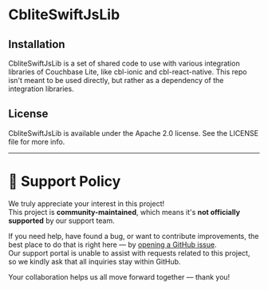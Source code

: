 # CbliteSwiftJsLib

## Installation

CbliteSwiftJsLib is a set of shared code to use with various integration libraries of Couchbase Lite, like cbl-ionic and cbl-react-native.  This repo isn't meant to be used directly, but rather as a dependency of the integration libraries.

## License

CbliteSwiftJsLib is available under the Apache 2.0 license. See the LICENSE file for more info.

---

# 📢 Support Policy

We truly appreciate your interest in this project!  
This project is **community-maintained**, which means it's **not officially supported** by our support team.

If you need help, have found a bug, or want to contribute improvements, the best place to do that is right here — by [opening a GitHub issue](https://github.com/Couchbase-Ecosystem/cbl-js-swift/issues).  
Our support portal is unable to assist with requests related to this project, so we kindly ask that all inquiries stay within GitHub.

Your collaboration helps us all move forward together — thank you!
